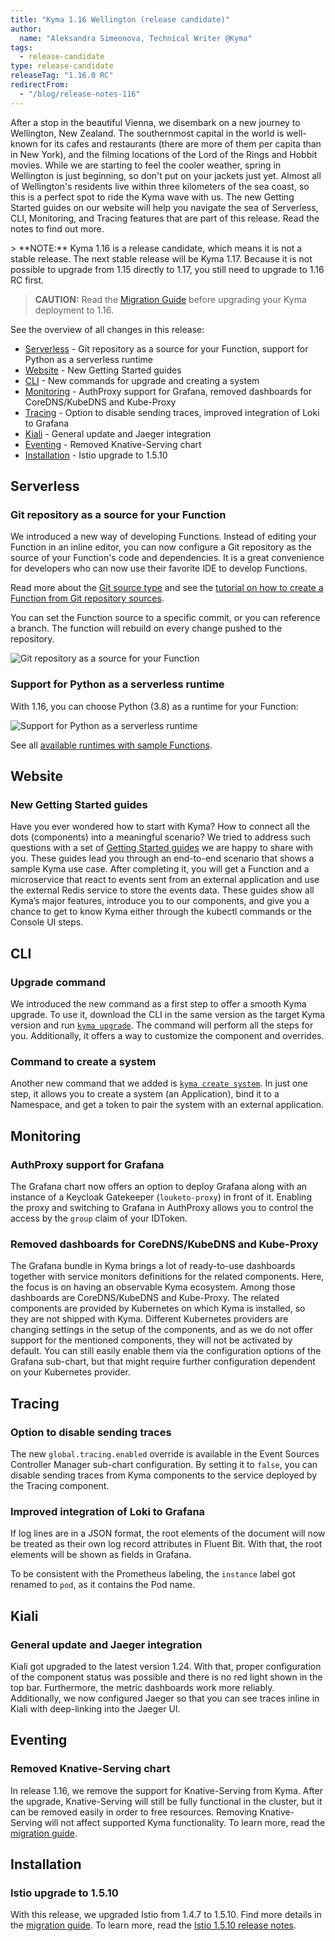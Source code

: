```yaml
---
title: "Kyma 1.16 Wellington (release candidate)"
author:
  name: "Aleksandra Simeonova, Technical Writer @Kyma"
tags:
  - release-candidate
type: release-candidate
releaseTag: "1.16.0 RC"
redirectFrom:
  - "/blog/release-notes-116"
---
```


After a stop in the beautiful Vienna, we disembark on a new journey to Wellington, New Zealand. The southernmost capital in the world is well-known for its cafes and restaurants (there are more of them per capita than in New York), and the filming locations of the Lord of the Rings and Hobbit movies. While we are starting to feel the cooler weather, spring in Wellington is just beginning, so don't put on your jackets just yet. Almost all of Wellington's residents live within three kilometers of the sea coast, so this is a perfect spot to ride the Kyma wave with us. The new Getting Started guides on our website will help you navigate the sea of Serverless, CLI, Monitoring, and Tracing features that are part of this release. Read the notes to find out more.
<p>
> **NOTE:** Kyma 1.16 is a release candidate, which means it is not a stable release. The next stable release will be Kyma 1.17. Because it is not possible to upgrade from 1.15 directly to 1.17, you still need to upgrade to 1.16 RC first.

<!-- overview -->

> **CAUTION:** Read the [Migration Guide](https://github.com/kyma-project/kyma/blob/release-1.16/docs/migration-guides/1.15-1.16.md) before upgrading your Kyma deployment to 1.16.

See the overview of all changes in this release:

- [Serverless](#serverless) - Git repository as a source for your Function, support for Python as a serverless runtime
- [Website](#website) - New Getting Started guides
- [CLI](#cli) - New commands for upgrade and creating a system
- [Monitoring](#monitoring) - AuthProxy support for Grafana, removed dashboards for CoreDNS/KubeDNS and Kube-Proxy
- [Tracing](#tracing) - Option to disable sending traces, improved integration of Loki to Grafana
- [Kiali](#kiali) - General update and Jaeger integration
- [Eventing](#eventing) - Removed Knative-Serving chart
- [Installation](#installation) - Istio upgrade to 1.5.10

## Serverless

### Git repository as a source for your Function

We introduced a new way of developing Functions. Instead of editing your Function in an inline editor, you can now configure a Git repository as the source of your Function's code and dependencies. It is a great convenience for developers who can now use their favorite IDE to develop Functions.

Read more about the [Git source type](https://kyma-project.io/docs/1.16/components/serverless/#details-git-source-type) and see the [tutorial on how to create a Function from Git repository sources](https://kyma-project.io/docs/1.16/components/serverless/#tutorials-create-a-function-from-git-repository-sources).

You can set the Function source to a specific commit, or you can reference a branch. The function will rebuild on every change pushed to the repository.

![Git repository as a source for your Function](./git-create-fn.png)


### Support for Python as a serverless runtime

With 1.16, you can choose Python (3.8) as a runtime for your Function:

![Support for Python as a serverless runtime](./python-serverless.png)

See all [available runtimes with sample Functions](https://kyma-project.io/docs/1.16/components/serverless/#details-runtimes).

## Website

### New Getting Started guides

Have you ever wondered how to start with Kyma? How to connect all the dots (components) into a meaningful scenario? We tried to address such questions with a set of [Getting Started guides](https://kyma-project.io/docs/1.16/root/getting-started/) we are happy to share with you. These guides lead you through an end-to-end scenario that shows a sample Kyma use case. After completing it, you will get a Function and a microservice that react to events sent from an external application and use the external Redis service to store the events data. These guides show all Kyma’s major features, introduce you to our components, and give you a chance to get to know Kyma either through the kubectl commands or the Console UI steps.

## CLI

### Upgrade command

We introduced the new command as a first step to offer a smooth Kyma upgrade. To use it, download the CLI in the same version as the target Kyma version and run [`kyma upgrade`](/cli/commands/#kyma-upgrade-kyma-upgrade). The command will perform all the steps for you. Additionally, it offers a way to customize the component and overrides.

### Command to create a system

Another new command that we added is [`kyma create system`](/cli/commands/#kyma-create-system-kyma-create-system). In just one step, it allows you to create a system (an Application), bind it to a Namespace, and get a token to pair the system with an external application.

## Monitoring

### AuthProxy support for Grafana

The Grafana chart now offers an option to deploy Grafana along with an instance of a Keycloak Gatekeeper (`louketo-proxy`) in front of it. Enabling the proxy and switching to Grafana in AuthProxy allows you to control the access by the `group` claim of your IDToken.

### Removed dashboards for CoreDNS/KubeDNS and Kube-Proxy

The Grafana bundle in Kyma brings a lot of ready-to-use dashboards together with service monitors definitions for the related components. Here, the focus is on having an observable Kyma ecosystem. Among those dashboards are CoreDNS/KubeDNS and Kube-Proxy. The related components are provided by Kubernetes on which Kyma is installed, so they are not shipped with Kyma. Different Kubernetes providers are changing settings in the setup of the components, and as we do not offer support for the mentioned components, they will not be activated by default. You can still easily enable them via the configuration options of the Grafana sub-chart, but that might require further configuration dependent on your Kubernetes provider.

## Tracing

### Option to disable sending traces

The new `global.tracing.enabled` override is available in the Event Sources Controller Manager sub-chart configuration. By setting it to `false`, you can disable sending traces from Kyma components to the service deployed by the Tracing component.

### Improved integration of Loki to Grafana

If log lines are in a JSON format, the root elements of the document will now be treated as their own log record attributes in Fluent Bit. With that, the root elements will be shown as fields in Grafana.

To be consistent with the Prometheus labeling, the `instance` label got renamed to `pod`, as it contains the Pod name.

## Kiali

### General update and Jaeger integration

Kiali got upgraded to the latest version 1.24. With that, proper configuration of the component status was possible and there is no red light shown in the top bar. Furthermore, the metric dashboards work more reliably.
Additionally, we now configured Jaeger so that you can see traces inline in Kiali with deep-linking into the Jaeger UI.

## Eventing

### Removed Knative-Serving chart

In release 1.16, we remove the support for Knative-Serving from Kyma. After the upgrade, Knative-Serving will still be fully functional in the cluster, but it can be removed easily in order to free resources. Removing Knative-Serving will not affect supported Kyma functionality. To learn more, read the [migration guide](https://github.com/kyma-project/kyma/blob/release-1.16/docs/migration-guides/1.15-1.16.md).

## Installation

### Istio upgrade to 1.5.10

With this release, we upgraded Istio from 1.4.7 to 1.5.10. Find more details in the [migration guide](https://github.com/kyma-project/kyma/blob/release-1.16/docs/migration-guides/1.15-1.16.md). To learn more, read the [Istio 1.5.10 release notes](https://istio.io/latest/news/releases/1.5.x/announcing-1.5.10/).
